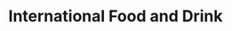 ---
title: "International Food and Drink"
url: /boston/international-food-and-drink-boston-road/
shop: alcohol
---